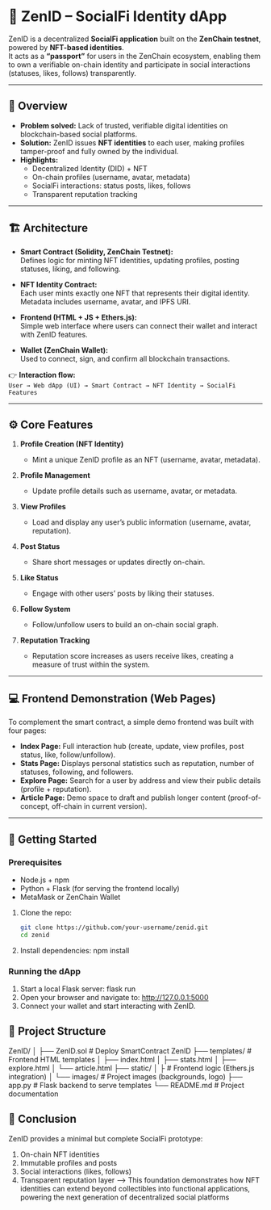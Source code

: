 # 🪪 ZenID – SocialFi Identity dApp

ZenID is a decentralized **SocialFi application** built on the **ZenChain testnet**, powered by **NFT-based identities**.  
It acts as a **“passport”** for users in the ZenChain ecosystem, enabling them to own a verifiable on-chain identity and participate in social interactions (statuses, likes, follows) transparently.

---

## 📌 Overview

- **Problem solved:** Lack of trusted, verifiable digital identities on blockchain-based social platforms.  
- **Solution:** ZenID issues **NFT identities** to each user, making profiles tamper-proof and fully owned by the individual.  
- **Highlights:**
  - Decentralized Identity (DID) + NFT
  - On-chain profiles (username, avatar, metadata)
  - SocialFi interactions: status posts, likes, follows
  - Transparent reputation tracking

---

## 🏗 Architecture

- **Smart Contract (Solidity, ZenChain Testnet):**  
  Defines logic for minting NFT identities, updating profiles, posting statuses, liking, and following.  

- **NFT Identity Contract:**  
  Each user mints exactly one NFT that represents their digital identity. Metadata includes username, avatar, and IPFS URI.  

- **Frontend (HTML + JS + Ethers.js):**  
  Simple web interface where users can connect their wallet and interact with ZenID features.  

- **Wallet (ZenChain Wallet):**  
  Used to connect, sign, and confirm all blockchain transactions.

👉 **Interaction flow:**  
`User → Web dApp (UI) → Smart Contract → NFT Identity → SocialFi Features`

---

## ⚙️ Core Features

1. **Profile Creation (NFT Identity)**  
   - Mint a unique ZenID profile as an NFT (username, avatar, metadata).  

2. **Profile Management**  
   - Update profile details such as username, avatar, or metadata.  

3. **View Profiles**  
   - Load and display any user’s public information (username, avatar, reputation).  

4. **Post Status**  
   - Share short messages or updates directly on-chain.  

5. **Like Status**  
   - Engage with other users’ posts by liking their statuses.  

6. **Follow System**  
   - Follow/unfollow users to build an on-chain social graph.  

7. **Reputation Tracking**  
   - Reputation score increases as users receive likes, creating a measure of trust within the system.  

---

## 💻 Frontend Demonstration (Web Pages)

To complement the smart contract, a simple demo frontend was built with four pages:

- **Index Page:** Full interaction hub (create, update, view profiles, post status, like, follow/unfollow).  
- **Stats Page:** Displays personal statistics such as reputation, number of statuses, following, and followers.  
- **Explore Page:** Search for a user by address and view their public details (profile + reputation).  
- **Article Page:** Demo space to draft and publish longer content (proof-of-concept, off-chain in current version).  

---

## 🚀 Getting Started

### Prerequisites
- Node.js + npm
- Python + Flask (for serving the frontend locally)
- MetaMask or ZenChain Wallet


1. Clone the repo:
   ```bash
   git clone https://github.com/your-username/zenid.git
   cd zenid
 2. Install dependencies:
npm install
### Running the dApp
1. Start a local Flask server:
   flask run
2. Open your browser and navigate to:
   http://127.0.0.1:5000
3. Connect your wallet and start interacting with ZenID.
   
## 📂 Project Structure
ZenID/
│
├── ZenID.sol              # Deploy SmartContract ZenID
├── templates/             # Frontend HTML templates
│   ├── index.html
│   ├── stats.html
│   ├── explore.html
│   └── article.html
├── static/
│   ├          # Frontend logic (Ethers.js integration)
│   └── images/            # Project images (backgrounds, logo)
├── app.py                 # Flask backend to serve templates
└── README.md              # Project documentation

## 📝 Conclusion
ZenID provides a minimal but complete SocialFi prototype:
1. On-chain NFT identities
2. Immutable profiles and posts
3. Social interactions (likes, follows)
4. Transparent reputation layer
--> This foundation demonstrates how NFT identities can extend beyond collectibles into functional applications, powering the next generation of decentralized social platforms

